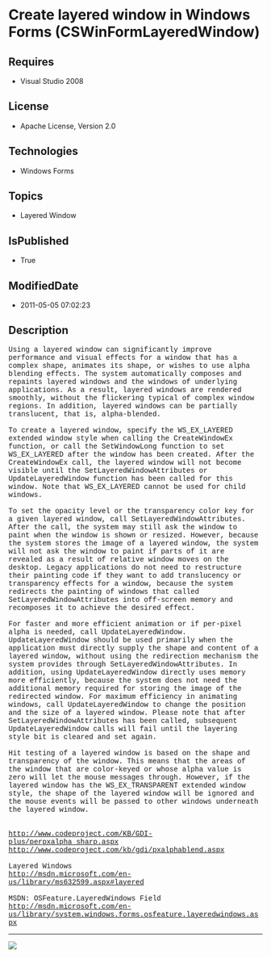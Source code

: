 # Create layered window in Windows Forms (CSWinFormLayeredWindow)
## Requires
* Visual Studio 2008
## License
* Apache License, Version 2.0
## Technologies
* Windows Forms
## Topics
* Layered Window
## IsPublished
* True
## ModifiedDate
* 2011-05-05 07:02:23
## Description

<p style="font-family:Courier New">Using a layered window can significantly improve performance and visual effects for a window that has a complex shape, animates its shape, or wishes to use alpha blending effects. The system automatically composes and repaints
 layered windows and the windows of underlying applications. As a result, layered windows are rendered smoothly, without the flickering typical of complex window regions. In addition, layered windows can be partially translucent, that is, alpha-blended.<br>
<br>
To create a layered window, specify the WS_EX_LAYERED extended window style when calling the CreateWindowEx function, or call the SetWindowLong function to set WS_EX_LAYERED after the window has been created. After the CreateWindowEx call, the layered window
 will not become visible until the SetLayeredWindowAttributes or UpdateLayeredWindow function has been called for this window. Note that WS_EX_LAYERED cannot be used for child windows.<br>
<br>
To set the opacity level or the transparency color key for a given layered window, call SetLayeredWindowAttributes. After the call, the system may still ask the window to paint when the window is shown or resized. However, because the system stores the image
 of a layered window, the system will not ask the window to paint if parts of it are revealed as a result of relative window moves on the desktop. Legacy applications do not need to restructure their painting code if they want to add translucency or transparency
 effects for a window, because the system redirects the painting of windows that called SetLayeredWindowAttributes into off-screen memory and recomposes it to achieve the desired effect.<br>
<br>
For faster and more efficient animation or if per-pixel alpha is needed, call UpdateLayeredWindow. UpdateLayeredWindow should be used primarily when the application must directly supply the shape and content of a layered window, without using the redirection
 mechanism the system provides through SetLayeredWindowAttributes. In addition, using UpdateLayeredWindow directly uses memory more efficiently, because the system does not need the additional memory required for storing the image of the redirected window.
 For maximum efficiency in animating windows, call UpdateLayeredWindow to change the position and the size of a layered window. Please note that after SetLayeredWindowAttributes has been called, subsequent UpdateLayeredWindow calls will fail until the layering
 style bit is cleared and set again.<br>
<br>
Hit testing of a layered window is based on the shape and transparency of the window. This means that the areas of the window that are color-keyed or whose alpha value is zero will let the mouse messages through. However, if the layered window has the WS_EX_TRANSPARENT
 extended window style, the shape of the layered window will be ignored and the mouse events will be passed to other windows underneath the layered window.<br>
<br>
<br>
<a target="_blank" href="http://www.codeproject.com/KB/GDI-plus/perpxalpha_sharp.aspx">http://www.codeproject.com/KB/GDI-plus/perpxalpha_sharp.aspx</a><br>
<a target="_blank" href="http://www.codeproject.com/kb/gdi/pxalphablend.aspx">http://www.codeproject.com/kb/gdi/pxalphablend.aspx</a><br>
<br>
Layered Windows<br>
<a target="_blank" href="http://msdn.microsoft.com/en-us/library/ms632599.aspx#layered">http://msdn.microsoft.com/en-us/library/ms632599.aspx#layered</a><br>
<br>
MSDN: OSFeature.LayeredWindows Field<br>
<a target="_blank" href="http://msdn.microsoft.com/en-us/library/system.windows.forms.osfeature.layeredwindows.aspx">http://msdn.microsoft.com/en-us/library/system.windows.forms.osfeature.layeredwindows.aspx</a><br>
</p>
<hr>
<div><a href="http://go.microsoft.com/?linkid=9759640" style="margin-top:3px"><img src="http://bit.ly/onecodelogo">
</a></div>
